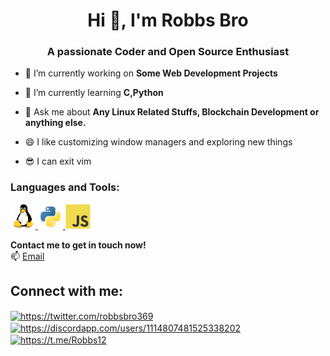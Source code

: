 <h1 align="center">Hi 👋, I'm Robbs Bro</h1>
<h3 align="center">A passionate Coder and Open Source Enthusiast</h3>

- 🔭 I’m currently working on **Some Web Development Projects**

- 🌱 I’m currently learning **C,Python**

- 💬 Ask me about **Any Linux Related Stuffs, Blockchain Development or anything else.**

- :smile: I like customizing window managers and exploring new things

- :sunglasses: I can exit vim

<h3 align="left">Languages and Tools:</h3>
<p align="left"><a href="https://www.linux.org/" target="_blank" rel="noreferrer"> <img src="https://raw.githubusercontent.com/devicons/devicon/master/icons/linux/linux-original.svg" alt="linux" width="40" height="40"/> </a><a href="https://www.python.org" target="_blank" rel="noreferrer"> <img src="https://raw.githubusercontent.com/devicons/devicon/master/icons/python/python-original.svg" alt="python" width="40" height="40"/> </a>  <a href="https://developer.mozilla.org/en-US/docs/Web/JavaScript" target="_blank" rel="noreferrer">
    <img src="https://raw.githubusercontent.com/devicons/devicon/master/icons/javascript/javascript-original.svg" alt="javascript" width="40" height="40"/>
  </a></p>

**Contact me to get in touch now!**  
📫 [Email](mailto:robbsbro369@proton.me)

## Connect with me:

<p align="left">
  <a href="https://twitter.com/robbsbro369" target="blank"><img align="center" src="https://raw.githubusercontent.com/rahuldkjain/github-profile-readme-generator/master/src/images/icons/Social/twitter.svg" alt="https://twitter.com/robbsbro369" height="30" width="40" /></a>
  <a href="https://discordapp.com/users/1114807481525338202" target="blank"><img align="center" src="https://github.com/rahuldkjain/github-profile-readme-generator/blob/master/src/images/icons/Social/discord.svg" alt="https://discordapp.com/users/1114807481525338202" height="30" width="40" /> </a>
  <a href="https://t.me/Robbs12" target="blank"><img align="center" src="https://user-images.githubusercontent.com/49933115/139837223-bf23d3a9-4638-4e17-994a-ac8678d5f517.png" alt="https://t.me/Robbs12" height="30" width="40"/></a>
  </p>
